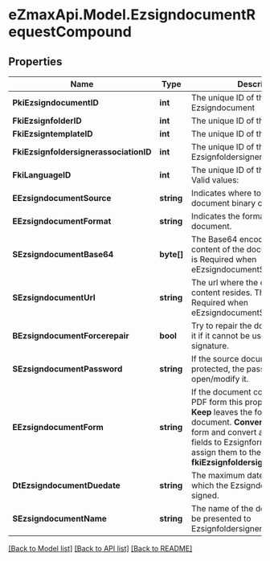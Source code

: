 
# eZmaxApi.Model.EzsigndocumentRequestCompound

## Properties

Name | Type | Description | Notes
------------ | ------------- | ------------- | -------------
**PkiEzsigndocumentID** | **int** | The unique ID of the Ezsigndocument | [optional] 
**FkiEzsignfolderID** | **int** | The unique ID of the Ezsignfolder | 
**FkiEzsigntemplateID** | **int** | The unique ID of the Ezsigntemplate | [optional] 
**FkiEzsignfoldersignerassociationID** | **int** | The unique ID of the Ezsignfoldersignerassociation | [optional] 
**FkiLanguageID** | **int** | The unique ID of the Language.  Valid values:  |Value|Description| |-|-| |1|French| |2|English| | 
**EEzsigndocumentSource** | **string** | Indicates where to look for the document binary content. | 
**EEzsigndocumentFormat** | **string** | Indicates the format of the document. | [optional] 
**SEzsigndocumentBase64** | **byte[]** | The Base64 encoded binary content of the document.  This field is Required when eEzsigndocumentSource &#x3D; Base64. | [optional] 
**SEzsigndocumentUrl** | **string** | The url where the document content resides.  This field is Required when eEzsigndocumentSource &#x3D; Url. | [optional] 
**BEzsigndocumentForcerepair** | **bool** | Try to repair the document or flatten it if it cannot be used for electronic signature.  | [optional] [default to true]
**SEzsigndocumentPassword** | **string** | If the source document is password protected, the password to open/modify it. | [optional] 
**EEzsigndocumentForm** | **string** | If the document contains an existing PDF form this property must be set.  **Keep** leaves the form as-is in the document.  **Convert** removes the form and convert all the existing fields to Ezsignformfieldgroups and assign them to the specified **fkiEzsignfoldersignerassociationID** | [optional] 
**DtEzsigndocumentDuedate** | **string** | The maximum date and time at which the Ezsigndocument can be signed. | 
**SEzsigndocumentName** | **string** | The name of the document that will be presented to Ezsignfoldersignerassociations | 

[[Back to Model list]](../README.md#documentation-for-models)
[[Back to API list]](../README.md#documentation-for-api-endpoints)
[[Back to README]](../README.md)

